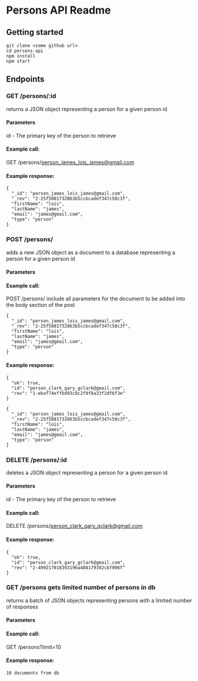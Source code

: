 

# Persons API Readme


## Getting started

```
git clone <some github url>
cd persons-api
npm install
npm start
```

## Endpoints

### GET /persons/:id
returns a JSON object representing a person for a given person id
#### Parameters

id - The primary key of the person to retrieve
#### Example call:
GET /persons/person_james_lois_james@gmail.com
#### Example response:
```
{
  "_id": "person_james_lois_james@gmail.com",
  "_rev": "2-25f5081732863b5ccbcadef347c58c3f",
  "firstName": "lois",
  "lastName": "james",
  "email": "james@gmail.com",
  "type": "person"
}
```

### POST /persons/
adds a new  JSON object as a document to a database representing a person for a given person id
#### Parameters

#### Example call:
POST /persons/
include all parameters for the document to be added into the body section of the post
```
{
  "_id": "person_james_lois_james@gmail.com",
  "_rev": "2-25f5081732863b5ccbcadef347c58c3f",
  "firstName": "lois",
  "lastName": "james",
  "email": "james@gmail.com",
  "type": "person"
}
```
#### Example response:

```
{
  "ok": true,
  "id": "person_clark_gary_gclark@gmail.com",
  "rev": "1-ebaf74effbd93c8c2f0f8a33f2df6f3e"
}

{
  "_id": "person_james_lois_james@gmail.com",
  "_rev": "2-25f5081732863b5ccbcadef347c58c3f",
  "firstName": "lois",
  "lastName": "james",
  "email": "james@gmail.com",
  "type": "person"
}
```

### DELETE /persons/:id
deletes a JSON object representing a person for a given person id
#### Parameters

id - The primary key of the person to retrieve
#### Example call:
DELETE /persons/person_clark_gary_gclark@gmail.com
#### Example response:
```
{
  "ok": true,
  "id": "person_clark_gary_gclark@gmail.com",
  "rev": "2-499217018393196a488179392cbf906f"
}
```
### GET /persons  gets limited number of persons in db
returns a batch of JSON objects representing persons with a limited number of responses
#### Parameters

#### Example call:
GET /persons?limit=10
#### Example response:
```
10 documents from db


```

